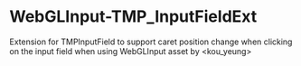 # WebGLInput-TMP_InputFieldExt
Extension for TMPInputField to support caret position change when clicking on the input field when using WebGLInput asset by &lt;kou_yeung>
